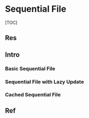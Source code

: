 # Sequential File

[TOC]



## Res


## Intro

### Basic Sequential File


### Sequential File with Lazy Update


### Cached Sequential File



## Ref

